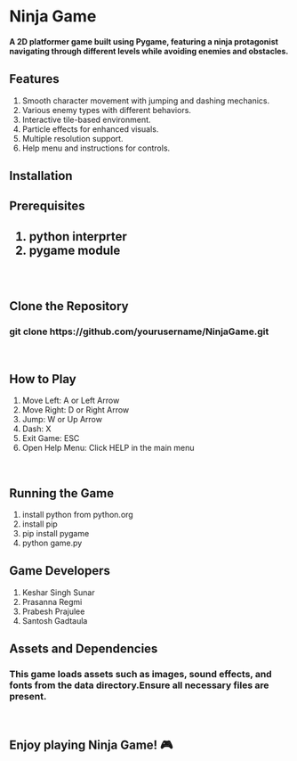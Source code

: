 <h1>Ninja Game</h1>
<h4>A 2D platformer game built using Pygame, featuring a ninja protagonist navigating 
through different levels while avoiding enemies and obstacles.</h4>

<h2>Features</h2>
<ol>
<li>Smooth character movement with jumping and dashing mechanics.</li>
<li>Various enemy types with different behaviors.</li>
<li>Interactive tile-based environment.</li>
<li>Particle effects for enhanced visuals.</li>
<li>Multiple resolution support.</li>
<li>Help menu and instructions for controls.</li>
</ol>
<h2>Installation</h2>

<h2>Prerequisites<h2>
<ol>
  <li>python interprter</li>
  <li>pygame module</li>
</ol>
<br>
<h2>Clone the Repository</h2>
<h3>git clone https://github.com/yourusername/NinjaGame.git</h3>
<br>



<h2>How to Play</h2>
<ol>
<li>Move Left: A or Left Arrow</li>
<li>Move Right: D or Right Arrow</li>
<li>Jump: W or Up Arrow</li>
<li>Dash: X</li>
<li>Exit Game: ESC</li>
<li>Open Help Menu: Click HELP in the main menu</li>

</ol>
<br>
<h2>Running the Game</h2>
<ol>
  <li>install python from python.org</li>
  <li>install pip</li>
  <li>pip install pygame</li>
  <li>python game.py</li>
</ol>
<h2>Game Developers</h2>
<ol>
<li>Keshar Singh Sunar</li>
<li>Prasanna Regmi</li>
<li>Prabesh Prajulee</li>
<li>Santosh Gadtaula</li>
</ol>


<h2>Assets and Dependencies</h2>
<h3>This game loads assets such as images, sound effects, and fonts from the 
data directory.Ensure all necessary files are present.</h3>


<br>
<h2>Enjoy playing Ninja Game! 🎮</h2>

